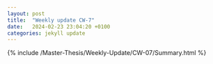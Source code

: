 ```yaml
---
layout: post
title:  "Weekly update CW-7"
date:   2024-02-23 23:04:20 +0100
categories: jekyll update
---
```


{% include /Master-Thesis/Weekly-Update/CW-07/Summary.html %}
